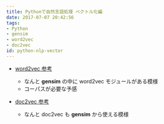 ```yaml
---
title: Pythonで自然言語処理 ベクトル化編
date: 2017-07-07 20:42:56
tags:
- Python
- gensim
- word2vec
- doc2vec
id: python-nlp-vector
---
```


- [word2vec 参考](https://foolean.net/p/71)
  - なんと **gensim** の中に word2vec モジュールがある模様
  - コーパスが必要な予感
- [doc2vec 参考](https://deepage.net/machine_learning/2017/01/08/doc2vec.html)
  - なんと doc2vec も **gensim** から使える模様

  <!-- more -->
